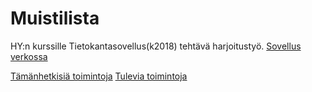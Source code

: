 # Muistilista

HY:n kurssille Tietokantasovellus(k2018) tehtävä harjoitustyö.
[Sovellus verkossa](https://unohtelijan-muistilista.herokuapp.com/)

[Tämänhetkisiä toimintoja]()
[Tulevia toimintoja]()

